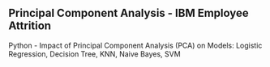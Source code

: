 ## Principal Component Analysis - IBM Employee Attrition
Python - Impact of Principal Component Analysis (PCA) on Models: Logistic Regression, Decision Tree, KNN, Naive Bayes, SVM
